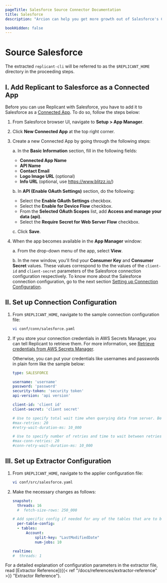 ```yaml
---
pageTitle: Salesforce Source Connector Documentation
title: Salesforce
description: "Arcion can help you get more growth out of Salesforce's CRM. Add Replicant as a Connected App, connect, and mobilize Salesforce data for all of your needs."

bookHidden: false
---
```

# Source Salesforce

The extracted `replicant-cli` will be referred to as the `$REPLICANT_HOME` directory in the proceeding steps.

## I. Add Replicant to Salesforce as a Connected App

Before you can use Replicant with Salesforce, you have to add it to Salesforce as a [Connected App](https://help.salesforce.com/s/articleView?id=sf.connected_app_overview.htm&type=5). To do so, follow the steps below:

1. From Salesforce browser UI, navigate to **Setup > App Manager**.
2. Click **New Connected App** at the top right corner.
3. Create a new Connected App by going through the following steps:

    a. In the **Basic Information** section, fill in the following fields:
      - **Connected App Name**
      - **API Name**
      - **Contact Email**
      - **Logo Image URL** (optional)
      - **Info URL** (optional, use https://www.blitzz.io/)

    b. In **API (Enable OAuth Settings)** section, do the following:
      - Select the **Enable OAuth Settings** checkbox.
      - Select the **Enable for Device Flow** checkbox.
      - From the **Selected OAuth Scopes** list, add **Access and manage your data (api)**.
      - Select the **Require Secret for Web Server Flow** checkbox.

    c. Click **Save**.

4. When the app becomes available in the **App Manager** window:

    a. From the drop-down menu of the app, select **View**.

    b. In the new window, you'll find your **Consumer Key** and **Consumer Secret** values. These values correspond to the the values of the `client-id` and `client-secret` parameters of the Salesforce connection configuration respectively. To know more about the Salesforce connection configuration, go to the next section [Setting up Connection Configuration](#ii-setup-connection-configuration).

## II. Set up Connection Configuration

1. From `$REPLICANT_HOME`, navigate to the sample connection configuration file:
    ```BASH
    vi conf/conn/salesforce.yaml
    ```

2. If you store your connection credentials in AWS Secrets Manager, you can tell Replicant to retrieve them. For more information, see [Retrieve credentials from AWS Secrets Manager](/docs/references/secrets-manager). 
    
    Otherwise, you can put your credentials like usernames and passwords in plain form like the sample below:

    ```YAML
    type: SALESFORCE

    username: 'username'
    password: 'password'
    security-token: 'security token'
    api-version: 'api version'

    client-id: 'client id'
    client-secret: 'client secret'

    # Use to specify total wait time when querying data from server. Below listed numbers are the default
    #max-retries: 20
    #retry-wait-duration-ms: 10_000

    # Use to specify number of retries and time to wait between retries in case of connection timeouts before throwing exception. Below listed numbers are the default
    #max-conn-retries: 20
    #conn-retry-wait-duration-ms: 10_000
    ```

## III. Set up Extractor Configuration

1. From `$REPLICANT_HOME`, navigate to the applier configuration file:
    ```BASH
    vi conf/src/salesforce.yaml
    ```
2. Make the necessary changes as follows:

    ```YAML
    snapshot:
      threads: 16
      #  fetch-size-rows: 250_000

    # Add specific config if needed for any of the tables that are to be replicated. Example sets Account table to be replicated with 10 jobs using LastModifiedDate column to split the data between jobs.
      per-table-config:
      - tables:
          Account:
              split-key: "LastModifiedDate"
              num-jobs: 10

    realtime:
    #  threads: 1
    ```

For a detailed explanation of configuration parameters in the extractor file, read [Extractor Reference]({{< ref "/docs/references/extractor-reference" >}} "Extractor Reference").